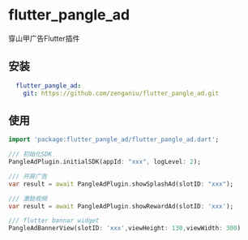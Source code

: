 # flutter_pangle_ad

穿山甲广告Flutter插件

## 安装

```yaml
  flutter_pangle_ad:
    git: https://github.com/zenganiu/flutter_pangle_ad.git
```

## 使用

```dart
import 'package:flutter_pangle_ad/flutter_pangle_ad.dart';

/// 初始化SDK
PangleAdPlugin.initialSDK(appId: "xxx", logLevel: 2);

/// 开屏广告
var result = await PangleAdPlugin.showSplashAd(slotID: "xxx");

/// 激励视频
var result = await PangleAdPlugin.showRewardAd(slotID: 'xxx');

/// flutter bannar widget
PangleAdBannerView(slotID: 'xxx',viewHeight: 130,viewWidth: 300)

```




